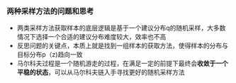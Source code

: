 ### 两种采样方法的问题和思考

* 两类采样方法获取样本的底层逻辑是基于一个建议分布q的随机采样，大多数情况下选择一个合适的建议分布难度较大，效率也不高
* 反思问题的关键点，本质上就是找到一组样本的获取方法，使得样本的分布与目标分布p（z)趋向一致
* 马尔科夫过程是一个随机游走的过程，在满足一定的前提下最终会**收敛于一个平稳的状态**，可以从马尔科夫链入手寻找更好的随机采样方法